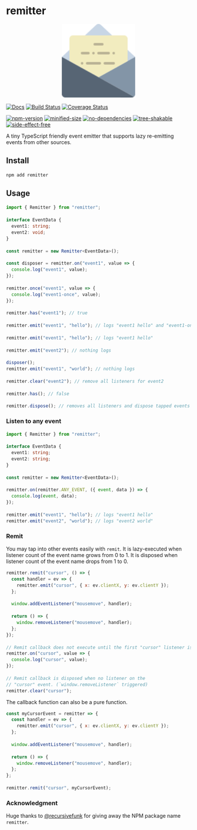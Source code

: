 # remitter

<p align="center">
  <img width="200" src="https://raw.githubusercontent.com/crimx/remitter/main/assets/remitter.svg">
</p>

[![Docs](https://img.shields.io/badge/Docs-read-%23fdf9f5)](https://crimx.github.io/remitter)
[![Build Status](https://github.com/crimx/remitter/actions/workflows/build.yml/badge.svg)](https://github.com/crimx/remitter/actions/workflows/build.yml)
[![Coverage Status](https://img.shields.io/codeclimate/coverage/crimx/remitter)](https://codeclimate.com/github/crimx/remitter)

[![npm-version](https://img.shields.io/npm/v/remitter.svg)](https://www.npmjs.com/package/remitter)
[![minified-size](https://img.shields.io/bundlephobia/minzip/remitter)](https://bundlephobia.com/package/remitter)
[![no-dependencies](https://img.shields.io/badge/dependencies-none-success)](https://bundlejs.com/?q=remitter)
[![tree-shakable](https://img.shields.io/badge/tree-shakable-success)](https://bundlejs.com/?q=remitter)
[![side-effect-free](https://img.shields.io/badge/side--effect-free-success)](https://bundlejs.com/?q=remitter)

A tiny TypeScript friendly event emitter that supports lazy re-emitting events from other sources.

## Install

```bash
npm add remitter
```

## Usage

```ts
import { Remitter } from "remitter";

interface EventData {
  event1: string;
  event2: void;
}

const remitter = new Remitter<EventData>();

const disposer = remitter.on("event1", value => {
  console.log("event1", value);
});

remitter.once("event1", value => {
  console.log("event1-once", value);
});

remitter.has("event1"); // true

remitter.emit("event1", "hello"); // logs "event1 hello" and "event1-once hello"

remitter.emit("event1", "hello"); // logs "event1 hello"

remitter.emit("event2"); // nothing logs

disposer();
remitter.emit("event1", "world"); // nothing logs

remitter.clear("event2"); // remove all listeners for event2

remitter.has(); // false

remitter.dispose(); // removes all listeners and dispose tapped events
```

### Listen to any event

```ts
import { Remitter } from "remitter";

interface EventData {
  event1: string;
  event2: string;
}

const remitter = new Remitter<EventData>();

remitter.on(remitter.ANY_EVENT, ({ event, data }) => {
  console.log(event, data);
});

remitter.emit("event1", "hello"); // logs "event1 hello"
remitter.emit("event2", "world"); // logs "event2 world"
```

### Remit

You may tap into other events easily with `remit`. It is lazy-executed when listener count of the event name grows from 0 to 1. It is disposed when listener count of the event name drops from 1 to 0.

```js
remitter.remit("cursor", () => {
  const handler = ev => {
    remitter.emit("cursor", { x: ev.clientX, y: ev.clientY });
  };

  window.addEventListener("mousemove", handler);

  return () => {
    window.removeListener("mousemove", handler);
  };
});

// Remit callback does not execute until the first "cursor" listener is added
remitter.on("cursor", value => {
  console.log("cursor", value);
});

// Remit callback is disposed when no listener on the
// "cursor" event. (`window.removeListener` triggered)
remitter.clear("cursor");
```

The callback function can also be a pure function.

```js
const myCursorEvent = remitter => {
  const handler = ev => {
    remitter.emit("cursor", { x: ev.clientX, y: ev.clientY });
  };

  window.addEventListener("mousemove", handler);

  return () => {
    window.removeListener("mousemove", handler);
  };
};

remitter.remit("cursor", myCursorEvent);
```

### Acknowledgment

Huge thanks to [@recursivefunk](https://github.com/recursivefunk) for giving away the NPM package name `remitter`.
